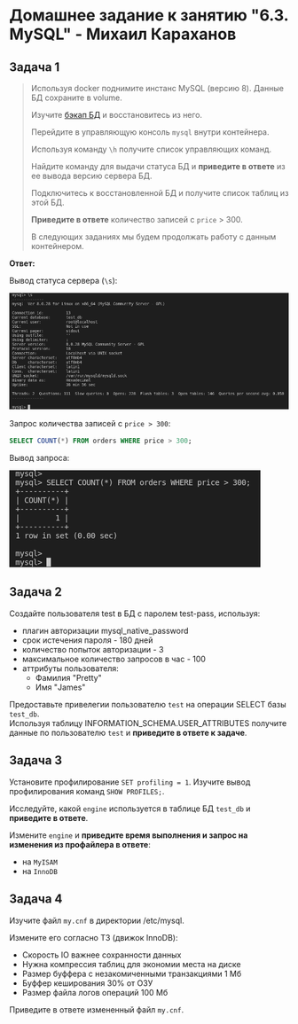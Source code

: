 
# Домашнее задание к занятию "6.3. MySQL" - Михаил Караханов

## Задача 1

>Используя docker поднимите инстанс MySQL (версию 8). Данные БД сохраните в volume.
>
>Изучите [бэкап БД](https://github.com/netology-code/virt-homeworks/tree/master/06-db-03-mysql/test_data) и восстановитесь из него.
>
>Перейдите в управляющую консоль `mysql` внутри контейнера.
>
>Используя команду `\h` получите список управляющих команд.
>
>Найдите команду для выдачи статуса БД и **приведите в ответе** из ее вывода версию сервера БД.
>
>Подключитесь к восстановленной БД и получите список таблиц из этой БД.
>
>**Приведите в ответе** количество записей с `price` > 300.
>
>В следующих заданиях мы будем продолжать работу с данным контейнером.

**Ответ:**

Вывод статуса сервера (`\s`):

![server_status](/img/server_status.png "MySQL server status")

Запрос количества записей с `price > 300`:

```sql
SELECT COUNT(*) FROM orders WHERE price > 300;
```

Вывод запроса:

![select_price](/img/6_3_select_price.png "Select rows count with price > 300")

## Задача 2

Создайте пользователя test в БД c паролем test-pass, используя:

- плагин авторизации mysql_native_password
- срок истечения пароля - 180 дней
- количество попыток авторизации - 3
- максимальное количество запросов в час - 100
- аттрибуты пользователя:
  - Фамилия "Pretty"
  - Имя "James"

Предоставьте привелегии пользователю `test` на операции SELECT базы `test_db`.  
Используя таблицу INFORMATION_SCHEMA.USER_ATTRIBUTES получите данные по пользователю `test` и **приведите в ответе к задаче**.

## Задача 3

Установите профилирование `SET profiling = 1`.
Изучите вывод профилирования команд `SHOW PROFILES;`.

Исследуйте, какой `engine` используется в таблице БД `test_db` и **приведите в ответе**.

Измените `engine` и **приведите время выполнения и запрос на изменения из профайлера в ответе**:

- на `MyISAM`
- на `InnoDB`

## Задача 4

Изучите файл `my.cnf` в директории /etc/mysql.

Измените его согласно ТЗ (движок InnoDB):

- Скорость IO важнее сохранности данных
- Нужна компрессия таблиц для экономии места на диске
- Размер буффера с незакомиченными транзакциями 1 Мб
- Буффер кеширования 30% от ОЗУ
- Размер файла логов операций 100 Мб

Приведите в ответе измененный файл `my.cnf`.

